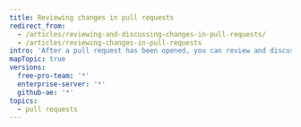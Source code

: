 ```yaml
---
title: Reviewing changes in pull requests
redirect_from:
  - /articles/reviewing-and-discussing-changes-in-pull-requests/
  - /articles/reviewing-changes-in-pull-requests
intro: 'After a pull request has been opened, you can review and discuss the set of proposed changes.'
mapTopic: true
versions:
  free-pro-team: '*'
  enterprise-server: '*'
  github-ae: '*'
topics:
  - pull requests
---
```


